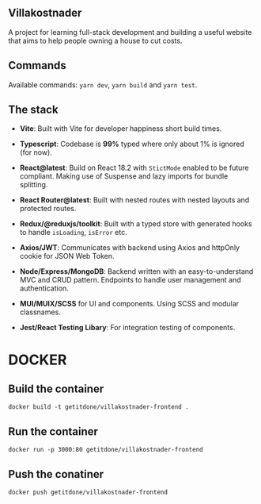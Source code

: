 ## Villakostnader

A project for learning full-stack development and building a useful website that aims to help people owning a house to cut costs.

## Commands

Available commands: `yarn dev`, `yarn build` and `yarn test`.

## The stack

- **Vite**:
  Built with Vite for developer happiness short build times.

- **Typescript**:
  Codebase is **99%** typed where only about 1% is ignored (for now).

- **React@latest**:
  Build on React 18.2 with `StictMode` enabled to be future compliant. Making use of Suspense and lazy imports for bundle splitting.

- **React Router@latest**:
  Built with nested routes with nested layouts and protected routes.

- **Redux/@reduxjs/toolkit**:
  Built with a typed store with generated hooks to handle `isLoading`, `isError` etc.

- **Axios/JWT**:
  Communicates with backend using Axios and httpOnly cookie for JSON Web Token.

- **Node/Express/MongoDB**:
  Backend written with an easy-to-understand MVC and CRUD pattern. Endpoints to handle user management and authentication.

- **MUI/MUIX/SCSS** for UI and components. Using SCSS and modular classnames.

- **Jest/React Testing Libary**: For integration testing of components.

# DOCKER

## Build the container

`docker build -t getitdone/villakostnader-frontend .`

## Run the container

`docker run -p 3000:80 getitdone/villakostnader-frontend`

## Push the conatiner

`docker push getitdone/villakostnader-frontend`
